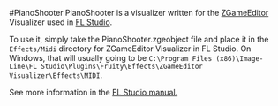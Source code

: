 #PianoShooter
PianoShooter is a visualizer written for the [ZGameEditor](https://github.com/VilleKrumlinde/zgameeditor " ZGameEditor") Visualizer used in [FL Studio](http://image-line.com "FL Studio").

To use it, simply take the PianoShooter.zgeobject file and place it in the `Effects/Midi` directory for ZGameEditor Visualizer in FL Studio.  On Windows, that will usually going to be `C:\Program Files (x86)\Image-Line\FL Studio\Plugins\Fruity\Effects\ZGameEditor Visualizer\Effects\MIDI`.

See more information in the  [FL Studio manual.](https://www.image-line.com/fl-studio-learning/fl-studio-online-manual/html/plugins/ZGameEditor%20Visualizer.htm#ZGE_addfx "FL Studio manual.")
